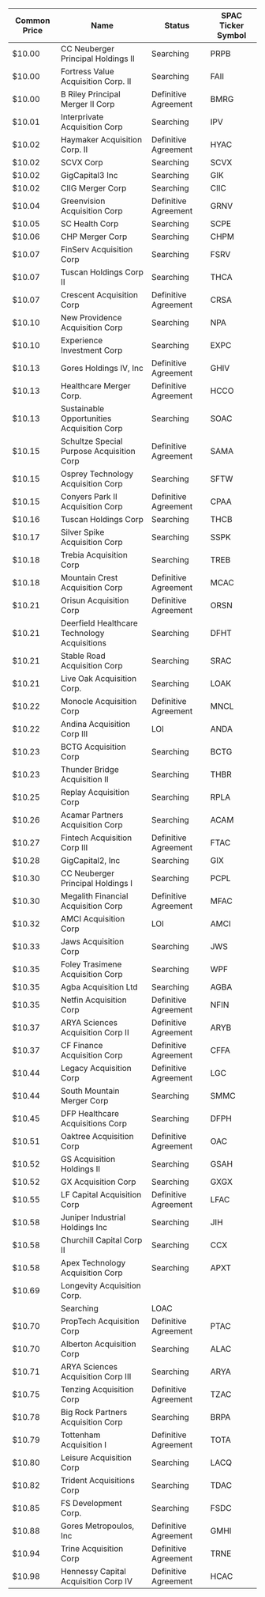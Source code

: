 Common Price  | Name                                         | Status               | SPAC Ticker Symbol
------------- | -------------------------------------------- | -------------------- | ------------------
$10.00        | CC Neuberger Principal Holdings II           | Searching            | PRPB              
$10.00        | Fortress Value Acquisition Corp. II          | Searching            | FAII              
$10.00        | B Riley Principal Merger II Corp             | Definitive Agreement | BMRG              
$10.01        | Interprivate Acquisition Corp                | Searching            | IPV               
$10.02        | Haymaker Acquisition Corp. II                | Definitive Agreement | HYAC              
$10.02        | SCVX Corp                                    | Searching            | SCVX              
$10.02        | GigCapital3 Inc                              | Searching            | GIK               
$10.02        | CIIG Merger Corp                             | Searching            | CIIC              
$10.04        | Greenvision Acquisition Corp                 | Definitive Agreement | GRNV              
$10.05        | SC Health Corp                               | Searching            | SCPE              
$10.06        | CHP Merger Corp                              | Searching            | CHPM              
$10.07        | FinServ Acquisition Corp                     | Searching            | FSRV              
$10.07        | Tuscan Holdings Corp II                      | Searching            | THCA              
$10.07        | Crescent Acquisition Corp                    | Definitive Agreement | CRSA              
$10.10        | New Providence Acquisition Corp              | Searching            | NPA               
$10.10        | Experience Investment Corp                   | Searching            | EXPC              
$10.13        | Gores Holdings IV, Inc                       | Definitive Agreement | GHIV              
$10.13        | Healthcare Merger Corp.                      | Definitive Agreement | HCCO              
$10.13        | Sustainable Opportunities Acquisition Corp   | Searching            | SOAC              
$10.15        | Schultze Special Purpose Acquisition Corp    | Definitive Agreement | SAMA              
$10.15        | Osprey Technology Acquisition Corp           | Searching            | SFTW              
$10.15        | Conyers Park II Acquisition Corp             | Definitive Agreement | CPAA              
$10.16        | Tuscan Holdings Corp                         | Searching            | THCB              
$10.17        | Silver Spike Acquisition Corp                | Searching            | SSPK              
$10.18        | Trebia Acquisition Corp                      | Searching            | TREB              
$10.18        | Mountain Crest Acquisition Corp              | Definitive Agreement | MCAC              
$10.21        | Orisun Acquisition Corp                      | Definitive Agreement | ORSN              
$10.21        | Deerfield Healthcare Technology Acquisitions | Searching            | DFHT              
$10.21        | Stable Road Acquisition Corp                 | Searching            | SRAC              
$10.21        | Live Oak Acquisition Corp.                   | Searching            | LOAK              
$10.22        | Monocle Acquisition Corp                     | Definitive Agreement | MNCL              
$10.22        | Andina Acquisition Corp III                  | LOI                  | ANDA              
$10.23        | BCTG Acquisition Corp                        | Searching            | BCTG              
$10.23        | Thunder Bridge Acquisition II                | Searching            | THBR              
$10.25        | Replay Acquisition Corp                      | Searching            | RPLA              
$10.26        | Acamar Partners Acquisition Corp             | Searching            | ACAM              
$10.27        | Fintech Acquisition Corp III                 | Definitive Agreement | FTAC              
$10.28        | GigCapital2, Inc                             | Searching            | GIX               
$10.30        | CC Neuberger Principal Holdings I            | Searching            | PCPL              
$10.30        | Megalith Financial Acquisition Corp          | Definitive Agreement | MFAC              
$10.32        | AMCI Acquisition Corp                        | LOI                  | AMCI              
$10.33        | Jaws Acquisition Corp                        | Searching            | JWS               
$10.35        | Foley Trasimene Acquisition Corp             | Searching            | WPF               
$10.35        | Agba Acquisition Ltd                         | Searching            | AGBA              
$10.35        | Netfin Acquisition Corp                      | Definitive Agreement | NFIN              
$10.37        | ARYA Sciences Acquisition Corp II            | Definitive Agreement | ARYB              
$10.37        | CF Finance Acquisition Corp                  | Definitive Agreement | CFFA              
$10.44        | Legacy Acquisition Corp                      | Definitive Agreement | LGC               
$10.44        | South Mountain Merger Corp                   | Searching            | SMMC              
$10.45        | DFP Healthcare Acquisitions Corp             | Searching            | DFPH              
$10.51        | Oaktree Acquisition Corp                     | Definitive Agreement | OAC               
$10.52        | GS Acquisition Holdings II                   | Searching            | GSAH              
$10.52        | GX Acquisition Corp                          | Searching            | GXGX              
$10.55        | LF Capital Acquisition Corp                  | Definitive Agreement | LFAC              
$10.58        | Juniper Industrial Holdings Inc              | Searching            | JIH               
$10.58        | Churchill Capital Corp II                    | Searching            | CCX               
$10.58        | Apex Technology Acquisition Corp             | Searching            | APXT              
$10.69        | Longevity Acquisition Corp.
                 | Searching            | LOAC              
$10.70        | PropTech Acquisition Corp                    | Definitive Agreement | PTAC              
$10.70        | Alberton Acquisition Corp                    | Searching            | ALAC              
$10.71        | ARYA Sciences Acquisition Corp III           | Searching            | ARYA              
$10.75        | Tenzing Acquisition Corp                     | Definitive Agreement | TZAC              
$10.78        | Big Rock Partners Acquisition Corp           | Searching            | BRPA              
$10.79        | Tottenham Acquisition I                      | Definitive Agreement | TOTA              
$10.80        | Leisure Acquisition Corp                     | Searching            | LACQ              
$10.82        | Trident Acquisitions Corp                    | Searching            | TDAC              
$10.85        | FS Development Corp.                         | Searching            | FSDC              
$10.88        | Gores Metropoulos, Inc                       | Definitive Agreement | GMHI              
$10.94        | Trine Acquisition Corp                       | Definitive Agreement | TRNE              
$10.98        | Hennessy Capital Acquisition Corp IV         | Definitive Agreement | HCAC              

